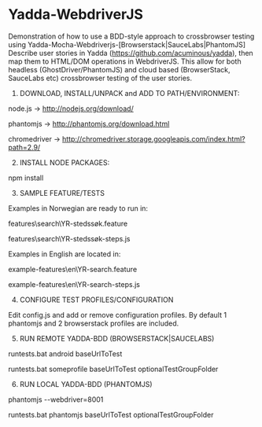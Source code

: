 ﻿Yadda-WebdriverJS
=================

Demonstration of how to use a BDD-style approach to crossbrowser testing using Yadda-Mocha-Webdriverjs-[Browserstack|SauceLabs|PhantomJS]
Describe user stories in Yadda (https://github.com/acuminous/yadda), then map them to HTML/DOM operations in WebdriverJS. 
This allow for both headless (GhostDriver/PhantomJS) and cloud based (BrowserStack, SauceLabs etc) crossbrowser testing of the user stories.

1. DOWNLOAD, INSTALL/UNPACK and ADD TO PATH/ENVIRONMENT:

 node.js ->  http://nodejs.org/download/
 
 phantomjs -> http://phantomjs.org/download.html 
 
 chromedriver -> http://chromedriver.storage.googleapis.com/index.html?path=2.9/

2. INSTALL NODE PACKAGES:

 npm install

3. SAMPLE FEATURE/TESTS 

 Examples in Norwegian are ready to run in:

  features\search\YR-stedssøk.feature 
 
  features\search\YR-stedssøk-steps.js
 
 Examples in English are located in:
 
  example-features\en\YR-search.feature
  
  example-features\en\YR-search-steps.js

4. CONFIGURE TEST PROFILES/CONFIGURATION

 Edit config.js and add or remove configuration profiles. By default 1 phantomjs and 2 browserstack profiles are included.
    
5. RUN REMOTE YADDA-BDD (BROWSERSTACK|SAUCELABS)

 runtests.bat android baseUrlToTest
 
 runtests.bat someprofile baseUrlToTest optionalTestGroupFolder

6. RUN LOCAL YADDA-BDD (PHANTOMJS)

 phantomjs --webdriver=8001
 
 runtests.bat phantomjs baseUrlToTest optionalTestGroupFolder            
